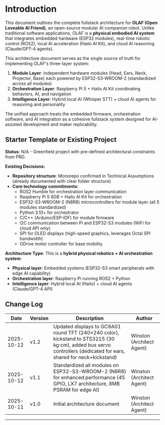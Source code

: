 # Introduction

This document outlines the complete fullstack architecture for **OLAF (Open Loveable AI Friend)**, an open-source modular AI companion robot. Unlike traditional software applications, OLAF is a **physical embodied AI system** that integrates embedded hardware (ESP32 modules), real-time robotic control (ROS2), local AI acceleration (Hailo AI Kit), and cloud AI reasoning (Claude/GPT-4 agents).

This architecture document serves as the single source of truth for implementing OLAF's three-layer system:
1. **Module Layer**: Independent hardware modules (Head, Ears, Neck, Projector, Base) each powered by ESP32-S3-WROOM-2 (standardized across all modules)
2. **Orchestration Layer**: Raspberry Pi 5 + Hailo AI Kit coordinating behaviors, AI, and navigation
3. **Intelligence Layer**: Hybrid local AI (Whisper STT) + cloud AI agents for reasoning and personality

The unified approach treats the embedded firmware, orchestration software, and AI integration as a cohesive fullstack system designed for AI-assisted development and maker replicability.

## Starter Template or Existing Project

**Status**: N/A - Greenfield project with pre-defined architectural constraints from PRD.

**Existing Decisions:**
- **Repository structure**: Monorepo confirmed in Technical Assumptions (already documented with clear folder structure)
- **Core technology commitments**:
  - ROS2 Humble for orchestration layer communication
  - Raspberry Pi 5 8GB + Hailo AI Kit for orchestration
  - ESP32-S3-WROOM-2 (N8R8) microcontrollers for module layer (all 5 modules standardized)
  - Python 3.10+ for orchestrator
  - C/C++ (Arduino/ESP-IDF) for module firmware
  - I2C communication between Pi and ESP32-S3 modules (WiFi for cloud API only)
  - SPI for OLED displays (high-speed graphics, leverages Octal SPI bandwidth)
  - ODrive motor controller for base mobility

**Architecture Type**: This is a **hybrid physical robotics + AI orchestration system**:
- **Physical layer**: Embedded systems (ESP32-S3 smart peripherals with edge AI capability)
- **Orchestration layer**: Raspberry Pi running ROS2 + Python
- **Intelligence layer**: Hybrid local AI (Hailo) + cloud AI agents (Claude/GPT-4 API)

## Change Log

| Date | Version | Description | Author |
|------|---------|-------------|--------|
| 2025-10-12 | v1.2 | Updated displays to GC9A01 round TFT (240×240 color), kickstand to STS3215 (30 kg·cm), added bus servo controllers (dedicated for ears, shared for neck+kickstand) | Winston (Architect Agent) |
| 2025-10-12 | v1.1 | Standardized all modules on ESP32-S3-WROOM-2 (N8R8) for enhanced performance (45 GPIO, LX7 architecture, 8MB PSRAM for edge AI) | Winston (Architect Agent) |
| 2025-10-11 | v1.0 | Initial architecture document | Winston (Architect Agent) |

---
